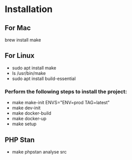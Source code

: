 # Installation

## For Mac
brew install make

## For Linux
- sudo apt install make
- ls /usr/bin/make
- sudo apt install build-essential

### Perform the following steps to install the project:

- make make-init ENVS="ENV=prod TAG=latest"
- make dev-init
- make docker-build
- make docker-up
- make setup

## PHP Stan
- make phpstan analyse src
